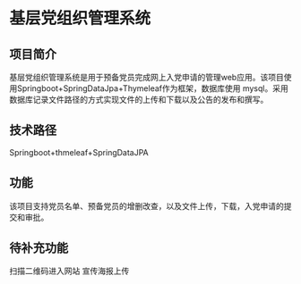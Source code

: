 # 基层党组织管理系统
## 项目简介
基层党组织管理系统是⽤于预备党员完成⽹上⼊党申请的管理web应⽤。该项⽬使⽤Springboot+SpringDataJpa+Thymeleaf作为框架，数据库使⽤
mysql。采⽤数据库记录⽂件路径的⽅式实现⽂件的上传和下载以及公告的发布和撰写。
## 技术路径
Springboot+thmeleaf+SpringDataJPA
## 功能
该项目支持党员名单、预备党员的增删改查，以及文件上传，下载，入党申请的提交和审批。
## 待补充功能
扫描二维码进入网站
宣传海报上传

